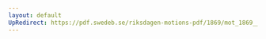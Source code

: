 ```yaml
---
layout: default
UpRedirect: https://pdf.swedeb.se/riksdagen-motions-pdf/1869/mot_1869__ak__00237/mot_1869__ak__00237_003.pdf
---
```

